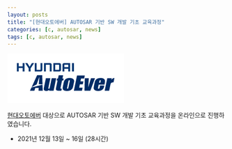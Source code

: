 ```yaml
---
layout: posts
title: "[현대오토에버] AUTOSAR 기반 SW 개발 기초 교육과정"
categories: [c, autosar, news]
tags: [c, autosar, news]
---
```


![Autoever logo](/assets/img/post/autoever_logo.png)

[현대오토에버](https://www.hyundai-autoever.com/) 대상으로 AUTOSAR 기반 SW 개발 기초 교육과정을 온라인으로 진행하였습니다.

- 2021년 12월 13일 ~ 16일 (28시간)


